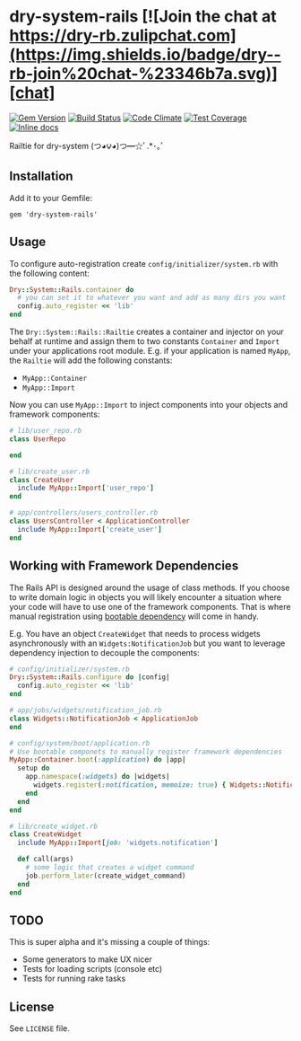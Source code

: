 [gem]: https://rubygems.org/gems/dry-system-rails
[travis]: https://travis-ci.org/dry-rb/dry-system-rails
[codeclimate]: https://codeclimate.com/github/dry-rb/dry-system-rails
[chat]: https://dry-rb.zulipchat.com
[inchpages]: http://inch-ci.org/github/dry-rb/dry-system-rails

# dry-system-rails [![Join the chat at https://dry-rb.zulipchat.com](https://img.shields.io/badge/dry--rb-join%20chat-%23346b7a.svg)][chat]

[![Gem Version](https://badge.fury.io/rb/dry-system-rails.svg)][gem]
[![Build Status](https://travis-ci.org/dry-rb/dry-system-rails.svg?branch=master)][travis]
[![Code Climate](https://codeclimate.com/github/dry-rb/dry-system-rails/badges/gpa.svg)][codeclimate]
[![Test Coverage](https://codeclimate.com/github/dry-rb/dry-system-rails/badges/coverage.svg)][codeclimate]
[![Inline docs](http://inch-ci.org/github/dry-rb/dry-system-rails.svg?branch=master)][inchpages]

Railtie for dry-system (つ◕౪◕)つ━☆ﾟ.*･｡ﾟ

## Installation

Add it to your Gemfile:

```
gem 'dry-system-rails'
```

## Usage

To configure auto-registration create `config/initializer/system.rb` with the following content:

``` ruby
Dry::System::Rails.container do
  # you can set it to whatever you want and add as many dirs you want
  config.auto_register << 'lib'
end
```

The `Dry::System::Rails::Railtie` creates a container and injector on your behalf at runtime and assign them to two constants `Container` and `Import`
under your applications root module. E.g. if your application is named `MyApp`, the `Railtie` will add the following constants:

* `MyApp::Container`
* `MyApp::Import`

Now you can use `MyApp::Import` to inject components into your objects and framework components:

``` ruby
# lib/user_repo.rb
class UserRepo

end

# lib/create_user.rb
class CreateUser
  include MyApp::Import['user_repo']
end

# app/controllers/users_controller.rb
class UsersController < ApplicationController
  include MyApp::Import['create_user']
end
```

## Working with Framework Dependencies

The Rails API is designed around the usage of class methods. If you choose to write domain logic in objects you will likely encounter a situation where your code will have to use one of the framework components.  That is where manual registration using [bootable dependency](https://dry-rb.org/gems/dry-system/booting) will come in handy.

E.g. You have an object `CreateWidget` that needs to process widgets asynchronously with an `Widgets:NotificationJob` but you want to leverage dependency injection to decouple the components:

```ruby
# config/initializer/system.rb
Dry::System::Rails.configure do |config|
  config.auto_register << 'lib'
end

# app/jobs/widgets/notification_job.rb
class Widgets::NotificationJob < ApplicationJob
end

# config/system/boot/application.rb
# Use bootable componets to manually register framework dependencies
MyApp::Container.boot(:application) do |app|
  setup do
    app.namespace(:widgets) do |widgets|
      widgets.register(:notification, memoize: true) { Widgets::NotificationJob }
    end
  end
end

# lib/create_widget.rb
class CreateWidget
  include MyApp::Import[job: 'widgets.notification']

  def call(args)
    # some logic that creates a widget command
    job.perform_later(create_widget_command)
  end
end
```

## TODO

This is super alpha and it's missing a couple of things:

* Some generators to make UX nicer
* Tests for loading scripts (console etc)
* Tests for running rake tasks

## License

See `LICENSE` file.
